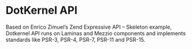 # DotKernel API

Based on Enrico Zimuel’s Zend Expressive API – Skeleton example, Dotkernel API runs on Laminas and Mezzio components and implements standards like PSR-3, PSR-4, PSR-7, PSR-11 and PSR-15.
